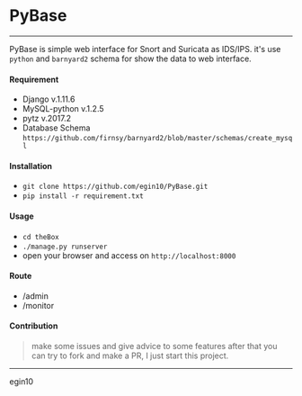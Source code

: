 # PyBase
---
PyBase is simple web interface for Snort and Suricata as IDS/IPS. it's use `python` and `barnyard2` schema for show the data to web interface.

#### Requirement
* Django v.1.11.6
* MySQL-python v.1.2.5
* pytz v.2017.2
* Database Schema `https://github.com/firnsy/barnyard2/blob/master/schemas/create_mysql`

#### Installation
* `git clone https://github.com/egin10/PyBase.git`
* `pip install -r requirement.txt`

#### Usage
* `cd theBox`
* `./manage.py runserver`
* open your browser and access on `http://localhost:8000`

#### Route
* /admin
* /monitor

#### Contribution
> make some issues and give advice to some features
> after that you can try to fork and make a PR, I just start this project.

---
egin10
